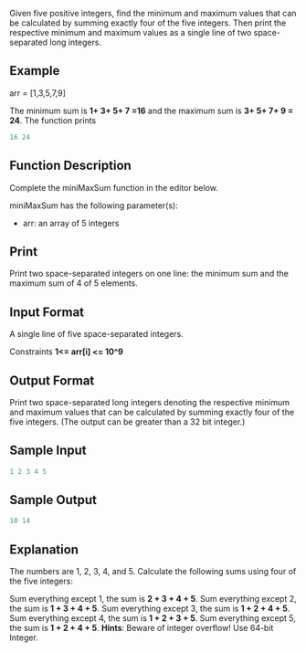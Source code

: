 Given five positive integers, find the minimum and maximum values that can be calculated by summing exactly four of the five integers. Then print the respective minimum and maximum values as a single line of two space-separated long integers.

## Example

arr = [1,3,5,7,9]

The minimum sum is __1+ 3+ 5+ 7 =16__ and the maximum sum is __3+ 5+ 7+ 9 = 24__. The function prints

``` javascript
16 24
```

## Function Description

Complete the miniMaxSum function in the editor below.

miniMaxSum has the following parameter(s):

* arr: an array of 5 integers

## Print

Print two space-separated integers on one line: the minimum sum and the maximum sum of 4 of 5 elements.

## Input Format

A single line of five space-separated integers.

Constraints
__1<= arr[i] <= 10^9__

## Output Format

Print two space-separated long integers denoting the respective minimum and maximum values that can be calculated by summing exactly four of the five integers. (The output can be greater than a 32 bit integer.)

## Sample Input
``` javascript
1 2 3 4 5
```
## Sample Output
``` javascript
10 14
```

## Explanation

The numbers are 1, 2, 3, 4, and 5. Calculate the following sums using four of the five integers:

Sum everything except 1, the sum is __2 + 3 + 4 + 5__.
Sum everything except 2, the sum is __1 + 3 + 4 + 5__.
Sum everything except 3, the sum is __1 + 2 + 4 + 5__.
Sum everything except 4, the sum is __1 + 2 + 3 + 5__.
Sum everything except 5, the sum is __1 + 2 + 4 + 5__.
__Hints__: Beware of integer overflow! Use 64-bit Integer.

